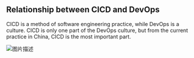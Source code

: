 ## Relationship between CICD and DevOps

CICD is a method of software engineering practice, while DevOps is a culture. CICD is only one part of the DevOps culture, but from the current practice in China, CICD is the most important part.

![图片描述](https://doc.shiyanlou.com/courses/10022/2123746/b8243f05ce55d54e5b4a544edd7ba054-0/wm)
